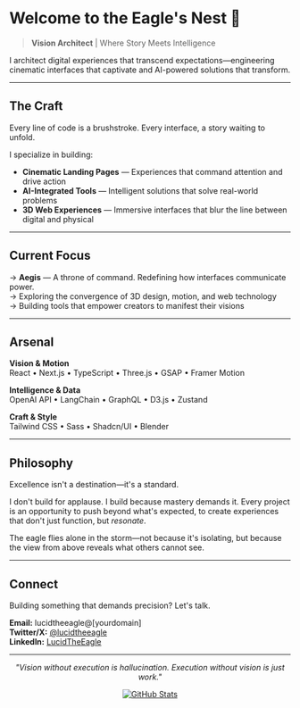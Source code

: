 # Welcome to the Eagle's Nest 🦅

> **Vision Architect** | Where Story Meets Intelligence

I architect digital experiences that transcend expectations—engineering cinematic interfaces that captivate and AI-powered solutions that transform.

---

## The Craft

Every line of code is a brushstroke. Every interface, a story waiting to unfold.

I specialize in building:
- **Cinematic Landing Pages** — Experiences that command attention and drive action
- **AI-Integrated Tools** — Intelligent solutions that solve real-world problems
- **3D Web Experiences** — Immersive interfaces that blur the line between digital and physical

---

## Current Focus

→ **Aegis** — A throne of command. Redefining how interfaces communicate power.  
→ Exploring the convergence of 3D design, motion, and web technology  
→ Building tools that empower creators to manifest their visions  

---

## Arsenal

**Vision & Motion**  
React • Next.js • TypeScript • Three.js • GSAP • Framer Motion

**Intelligence & Data**  
OpenAI API • LangChain • GraphQL • D3.js • Zustand

**Craft & Style**  
Tailwind CSS • Sass • Shadcn/UI • Blender

---

## Philosophy

Excellence isn't a destination—it's a standard.

I don't build for applause. I build because mastery demands it. Every project is an opportunity to push beyond what's expected, to create experiences that don't just function, but *resonate*.

The eagle flies alone in the storm—not because it's isolating, but because the view from above reveals what others cannot see.

---

## Connect

Building something that demands precision? Let's talk.

**Email:** lucidtheeagle@[yourdomain]  
**Twitter/X:** [@lucidtheeagle](https://twitter.com/lucidtheeagle)  
**LinkedIn:** [LucidTheEagle](https://linkedin.com/in/lucidtheeagle)

---

<div align="center">

*"Vision without execution is hallucination. Execution without vision is just work."*

[![GitHub Stats](https://github-readme-stats.vercel.app/api?username=YOURUSERNAME&show_icons=true&theme=dark&bg_color=1a1410&title_color=d4a574&icon_color=b8860b&text_color=c9b997)](https://github.com/YOURUSERNAME)

</div>
